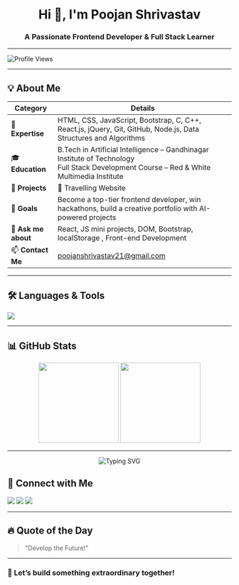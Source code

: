 <h1 align="center">Hi 👋, I'm Poojan Shrivastav</h1>
<h3 align="center">A Passionate Frontend Developer & Full Stack Learner</h3>

---

![Profile Views](https://komarev.com/ghpvc/?username=Poojan2107&color=blue&style=flat)

---

## 💡 About Me

| Category | Details |
| -------- | ------- |
| 🌟 **Expertise** | HTML, CSS, JavaScript, Bootstrap, C, C++, React.js, jQuery, Git, GitHub, Node.js, Data Structures and Algorithms |
| 🎓 **Education** | B.Tech in Artificial Intelligence – Gandhinagar Institute of Technology<br>Full Stack Development Course – Red & White Multimedia Institute |
| 💼 **Projects** | 🔹 Travelling Website<br> |
| 🧠 **Goals** | Become a top-tier frontend developer, win hackathons, build a creative portfolio with AI-powered projects |
| 💬 **Ask me about** | React, JS mini projects, DOM, Bootstrap, localStorage , Front-end Development |
| 📫 **Contact Me** | poojanshrivastav21@gmail.com |

---

## 🛠️ Languages & Tools

<p align="left">
  <img src="https://skillicons.dev/icons?i=html,css,js,react,nodejs,bootstrap,git,github,vscode" />
</p>

---

## 📊 GitHub Stats

<p align="center">
  <img src="https://github-readme-stats.vercel.app/api?username=Poojan2107&show_icons=true&theme=github_dark" height="180px"/>
  <img src="https://github-readme-stats.vercel.app/api/top-langs/?username=Poojan2107&layout=compact&theme=github_dark" height="180px"/>
</p>

---


<p align="center">
  <img src="https://readme-typing-svg.demolab.com?font=Fira+Code&size=22&pause=1000&color=F7F7F7&center=true&vCenter=true&width=435&lines=Hi+%F0%9F%91%8B%2C+I'm+Poojan+Shrivastav;Frontend+Developer+%7C+React+Lover;Learning+Node.js+and+AI+Tools;Let's+build+something+awesome!" alt="Typing SVG" />
</p>


## 🔗 Connect with Me

<p align="left">
  <a href="https://www.linkedin.com/in/poojan-palakkumar-shrivastav-0b295931b/" target="_blank"><img src="https://img.shields.io/badge/LinkedIn-blue?style=flat&logo=linkedin&logoColor=white"/></a>
  <a href="https://github.com/Poojan2107" target="_blank"><img src="https://img.shields.io/badge/GitHub-000?style=flat&logo=github&logoColor=white"/></a>
  <a href="mailto:poojanshrivastav21@gmail.com"><img src="https://img.shields.io/badge/Gmail-red?style=flat&logo=gmail&logoColor=white"/></a>
</p>

---

## 🔥 Quote of the Day

> "Develop the Future!"
---

### 🚀 Let’s build something extraordinary together!
